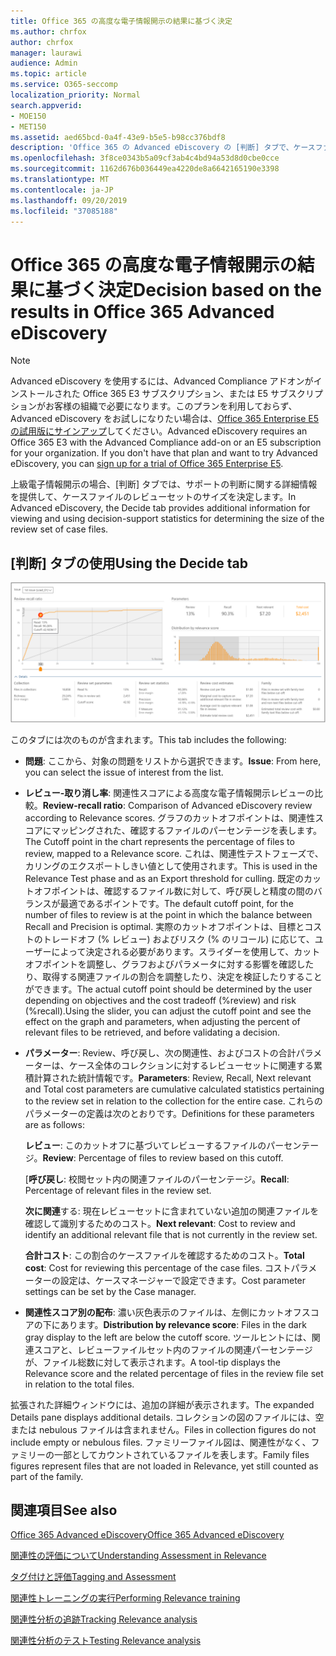 ```yaml
---
title: Office 365 の高度な電子情報開示の結果に基づく決定
ms.author: chrfox
author: chrfox
manager: laurawi
audience: Admin
ms.topic: article
ms.service: O365-seccomp
localization_priority: Normal
search.appverid:
- MOE150
- MET150
ms.assetid: aed65bcd-0a4f-43e9-b5e5-b98cc376bdf8
description: 'Office 365 の Advanced eDiscovery の [判断] タブで、ケースファイルのレビューセットの適切なサイズを決定するのに役立つデータを提供する方法について説明します。 '
ms.openlocfilehash: 3f8ce0343b5a09cf3ab4c4bd94a53d8d0cbe0cce
ms.sourcegitcommit: 1162d676b036449ea4220de8a6642165190e3398
ms.translationtype: MT
ms.contentlocale: ja-JP
ms.lasthandoff: 09/20/2019
ms.locfileid: "37085188"
---
```

# <a name="decision-based-on-the-results-in-office-365-advanced-ediscovery"></a><span data-ttu-id="58ec4-103">Office 365 の高度な電子情報開示の結果に基づく決定</span><span class="sxs-lookup"><span data-stu-id="58ec4-103">Decision based on the results in Office 365 Advanced eDiscovery</span></span>

> [!NOTE]
> <span data-ttu-id="58ec4-p101">Advanced eDiscovery を使用するには、Advanced Compliance アドオンがインストールされた Office 365 E3 サブスクリプション、または E5 サブスクリプションがお客様の組織で必要になります。このプランを利用しておらず、Advanced eDiscovery をお試しになりたい場合は、[Office 365 Enterprise E5 の試用版にサインアップ](https://go.microsoft.com/fwlink/p/?LinkID=698279)してください。</span><span class="sxs-lookup"><span data-stu-id="58ec4-p101">Advanced eDiscovery requires an Office 365 E3 with the Advanced Compliance add-on or an E5 subscription for your organization. If you don't have that plan and want to try Advanced eDiscovery, you can [sign up for a trial of Office 365 Enterprise E5](https://go.microsoft.com/fwlink/p/?LinkID=698279).</span></span> 
  
 <span data-ttu-id="58ec4-106">上級電子情報開示の場合、[判断] タブでは、サポートの判断に関する詳細情報を提供して、ケースファイルのレビューセットのサイズを決定します。</span><span class="sxs-lookup"><span data-stu-id="58ec4-106">In Advanced eDiscovery, the Decide tab provides additional information for viewing and using decision-support statistics for determining the size of the review set of case files.</span></span> 
  
## <a name="using-the-decide-tab"></a><span data-ttu-id="58ec4-107">[判断] タブの使用</span><span class="sxs-lookup"><span data-stu-id="58ec4-107">Using the Decide tab</span></span>

![関連性の決定](media/f32fed89-f3b5-404a-90c7-ea25d2eb58a9.png)
  
<span data-ttu-id="58ec4-109">このタブには次のものが含まれます。</span><span class="sxs-lookup"><span data-stu-id="58ec4-109">This tab includes the following:</span></span>
  
- <span data-ttu-id="58ec4-110">**問題**: ここから、対象の問題をリストから選択できます。</span><span class="sxs-lookup"><span data-stu-id="58ec4-110">**Issue**: From here, you can select the issue of interest from the list.</span></span> 
    
- <span data-ttu-id="58ec4-111">**レビュー-取り消し率**: 関連性スコアによる高度な電子情報開示レビューの比較。</span><span class="sxs-lookup"><span data-stu-id="58ec4-111">**Review-recall ratio**: Comparison of Advanced eDiscovery review according to Relevance scores.</span></span> <span data-ttu-id="58ec4-112">グラフのカットオフポイントは、関連性スコアにマッピングされた、確認するファイルのパーセンテージを表します。</span><span class="sxs-lookup"><span data-stu-id="58ec4-112">The Cutoff point in the chart represents the percentage of files to review, mapped to a Relevance score.</span></span> <span data-ttu-id="58ec4-113">これは、関連性テストフェーズで、カリングのエクスポートしきい値として使用されます。</span><span class="sxs-lookup"><span data-stu-id="58ec4-113">This is used in the Relevance Test phase and as an Export threshold for culling.</span></span> <span data-ttu-id="58ec4-114">既定のカットオフポイントは、確認するファイル数に対して、呼び戻しと精度の間のバランスが最適であるポイントです。</span><span class="sxs-lookup"><span data-stu-id="58ec4-114">The default cutoff point, for the number of files to review is at the point in which the balance between Recall and Precision is optimal.</span></span> <span data-ttu-id="58ec4-115">実際のカットオフポイントは、目標とコストのトレードオフ (% レビュー) およびリスク (% のリコール) に応じて、ユーザーによって決定される必要があります。スライダーを使用して、カットオフポイントを調整し、グラフおよびパラメータに対する影響を確認したり、取得する関連ファイルの割合を調整したり、決定を検証したりすることができます。</span><span class="sxs-lookup"><span data-stu-id="58ec4-115">The actual cutoff point should be determined by the user depending on objectives and the cost tradeoff (%review) and risk (%recall).Using the slider, you can adjust the cutoff point and see the effect on the graph and parameters, when adjusting the percent of relevant files to be retrieved, and before validating a decision.</span></span>
    
- <span data-ttu-id="58ec4-116">**パラメーター**: Review、呼び戻し、次の関連性、およびコストの合計パラメーターは、ケース全体のコレクションに対するレビューセットに関連する累積計算された統計情報です。</span><span class="sxs-lookup"><span data-stu-id="58ec4-116">**Parameters**: Review, Recall, Next relevant and Total cost parameters are cumulative calculated statistics pertaining to the review set in relation to the collection for the entire case.</span></span> <span data-ttu-id="58ec4-117">これらのパラメーターの定義は次のとおりです。</span><span class="sxs-lookup"><span data-stu-id="58ec4-117">Definitions for these parameters are as follows:</span></span>
    
    <span data-ttu-id="58ec4-118">**レビュー**: このカットオフに基づいてレビューするファイルのパーセンテージ。</span><span class="sxs-lookup"><span data-stu-id="58ec4-118">**Review**: Percentage of files to review based on this cutoff.</span></span> 
    
    <span data-ttu-id="58ec4-119">[**呼び戻し**: 校閲セット内の関連ファイルのパーセンテージ。</span><span class="sxs-lookup"><span data-stu-id="58ec4-119">**Recall**: Percentage of relevant files in the review set.</span></span> 
    
    <span data-ttu-id="58ec4-120">**次に関連**する: 現在レビューセットに含まれていない追加の関連ファイルを確認して識別するためのコスト。</span><span class="sxs-lookup"><span data-stu-id="58ec4-120">**Next relevant**: Cost to review and identify an additional relevant file that is not currently in the review set.</span></span> 
    
    <span data-ttu-id="58ec4-121">**合計コスト**: この割合のケースファイルを確認するためのコスト。</span><span class="sxs-lookup"><span data-stu-id="58ec4-121">**Total cost**: Cost for reviewing this percentage of the case files.</span></span> <span data-ttu-id="58ec4-122">コストパラメーターの設定は、ケースマネージャーで設定できます。</span><span class="sxs-lookup"><span data-stu-id="58ec4-122">Cost parameter settings can be set by the Case manager.</span></span>
    
- <span data-ttu-id="58ec4-123">**関連性スコア別の配布**: 濃い灰色表示のファイルは、左側にカットオフスコアの下にあります。</span><span class="sxs-lookup"><span data-stu-id="58ec4-123">**Distribution by relevance score**: Files in the dark gray display to the left are below the cutoff score.</span></span> <span data-ttu-id="58ec4-124">ツールヒントには、関連スコアと、レビューファイルセット内のファイルの関連パーセンテージが、ファイル総数に対して表示されます。</span><span class="sxs-lookup"><span data-stu-id="58ec4-124">A tool-tip displays the Relevance score and the related percentage of files in the review file set in relation to the total files.</span></span>
    
<span data-ttu-id="58ec4-125">拡張された詳細ウィンドウには、追加の詳細が表示されます。</span><span class="sxs-lookup"><span data-stu-id="58ec4-125">The expanded Details pane displays additional details.</span></span> <span data-ttu-id="58ec4-126">コレクションの図のファイルには、空または nebulous ファイルは含まれません。</span><span class="sxs-lookup"><span data-stu-id="58ec4-126">Files in collection figures do not include empty or nebulous files.</span></span> <span data-ttu-id="58ec4-127">ファミリーファイル図は、関連性がなく、ファミリーの一部としてカウントされているファイルを表します。</span><span class="sxs-lookup"><span data-stu-id="58ec4-127">Family files figures represent files that are not loaded in Relevance, yet still counted as part of the family.</span></span>
  
## <a name="see-also"></a><span data-ttu-id="58ec4-128">関連項目</span><span class="sxs-lookup"><span data-stu-id="58ec4-128">See also</span></span>

[<span data-ttu-id="58ec4-129">Office 365 Advanced eDiscovery</span><span class="sxs-lookup"><span data-stu-id="58ec4-129">Office 365 Advanced eDiscovery</span></span>](office-365-advanced-ediscovery.md)
  
[<span data-ttu-id="58ec4-130">関連性の評価について</span><span class="sxs-lookup"><span data-stu-id="58ec4-130">Understanding Assessment in Relevance</span></span>](assessment-in-relevance-in-advanced-ediscovery.md)
  
[<span data-ttu-id="58ec4-131">タグ付けと評価</span><span class="sxs-lookup"><span data-stu-id="58ec4-131">Tagging and Assessment</span></span>](tagging-and-relevance-training-in-advanced-ediscovery.md)
  
[<span data-ttu-id="58ec4-132">関連性トレーニングの実行</span><span class="sxs-lookup"><span data-stu-id="58ec4-132">Performing Relevance training</span></span>](tagging-and-assessment-in-advanced-ediscovery.md)
  
[<span data-ttu-id="58ec4-133">関連性分析の追跡</span><span class="sxs-lookup"><span data-stu-id="58ec4-133">Tracking Relevance analysis</span></span>](track-relevance-analysis-in-advanced-ediscovery.md)
  
[<span data-ttu-id="58ec4-134">関連性分析のテスト</span><span class="sxs-lookup"><span data-stu-id="58ec4-134">Testing Relevance analysis</span></span>](test-relevance-analysis-in-advanced-ediscovery.md)


